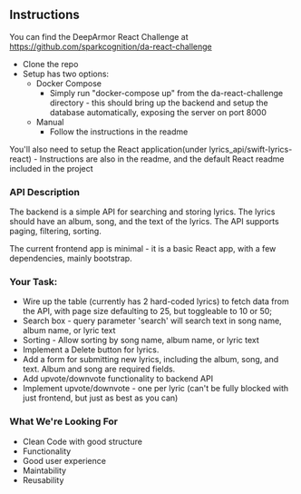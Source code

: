 ## Instructions

You can find the DeepArmor React Challenge at https://github.com/sparkcognition/da-react-challenge
- Clone the repo
- Setup has two options:
	- Docker Compose
		- Simply run "docker-compose up" from the da-react-challenge directory - this should bring up the backend and setup the database automatically, exposing the server on port 8000
	- Manual
		- Follow the instructions in the readme

You'll also need to setup the React application(under lyrics_api/swift-lyrics-react) - Instructions are also in the readme, and the default React readme included in the project

### API Description
The backend is a simple API for searching and storing lyrics.  The lyrics should have an album, song, and the text of the lyrics. The API supports paging, filtering, sorting.

The current frontend app is minimal - it is a basic React app, with a few dependencies, mainly bootstrap.

### Your Task:
   - Wire up the table (currently has 2 hard-coded lyrics) to fetch data from the API, with page size defaulting to 25, but toggleable to 10 or 50;
   - Search box - query parameter 'search' will search text in song name, album name, or lyric text
   - Sorting - Allow sorting by song name, album name, or lyric text
   - Implement a Delete button for lyrics.
   - Add a form for submitting new lyrics, including the album, song, and text. Album and song are required fields.
   - Add upvote/downvote functionality to backend API
   - Implement upvote/downvote - one per lyric (can't be fully blocked with just frontend, but just as best as you can)

### What We're Looking For
   - Clean Code with good structure
   - Functionality
   - Good user experience
   - Maintability
   - Reusability



